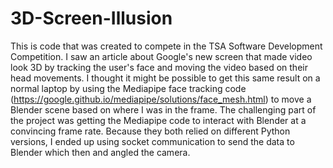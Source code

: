 # 3D-Screen-Illusion
This is code that was created to compete in the TSA Software Development Competition. I saw an article about Google's new screen that made video look 3D by tracking the user's face and moving the video based on their head movements. I thought it might be possible to get this same result on a normal laptop by using the Mediapipe face tracking code (https://google.github.io/mediapipe/solutions/face_mesh.html) to move a Blender scene based on where I was in the frame. The challenging part of the project was getting the Mediapipe code to interact with Blender at a convincing frame rate. Because they both relied on different Python versions, I ended up using socket communication to send the data to Blender which then and angled the camera.  
